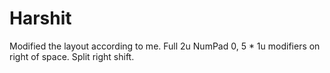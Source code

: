 # Harshit
Modified the layout according to me. Full 2u NumPad 0, 5 * 1u modifiers on right of space. Split right shift.